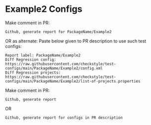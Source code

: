 # Example2 Configs
Make comment in PR:
```
Github, generate report for PackageName/Example2
```
OR as alternate:
Paste below given to PR description to use such test configs:
```
Report label: PackageName/Example2
Diff Regression config: https://raw.githubusercontent.com/checkstyle/test-configs/main/PackageName/Example2/config.xml
Diff Regression projects: https://raw.githubusercontent.com/checkstyle/test-configs/main/PackageName/Example2/list-of-projects.properties
```
Make comment in PR:
```
Github, generate report
```
OR
```
Github, generate report for configs in PR description
```

